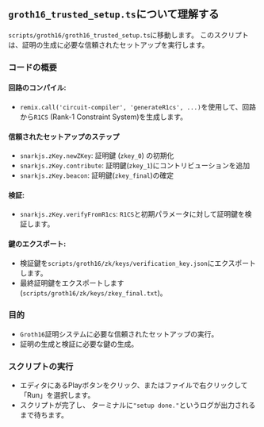 ## `groth16_trusted_setup.ts`について理解する

`scripts/groth16/groth16_trusted_setup.ts`に移動します。 このスクリプトは、証明の生成に必要な信頼されたセットアップを実行します。

### コードの概要

#### 回路のコンパイル:

- `remix.call('circuit-compiler', 'generateR1cs', ...)`を使用して、回路から`R1CS` (Rank-1 Constraint System)を生成します。

#### 信頼されたセットアップのステップ

- `snarkjs.zKey.newZKey`: 証明鍵 (`zkey_0`) の初期化
- `snarkjs.zKey.contribute`: 証明鍵(`zkey_1`)にコントリビューションを追加
- `snarkjs.zKey.beacon`: 証明鍵(`zkey_final`)の確定

#### 検証:

- `snarkjs.zKey.verifyFromR1cs`:  `R1CS`と初期パラメータに対して証明鍵を検証します。

#### 鍵のエクスポート:

- 検証鍵を`scripts/groth16/zk/keys/verification_key.json`にエクスポートします。
- 最終証明鍵をエクスポートします(`scripts/groth16/zk/keys/zkey_final.txt`)。

### 目的

- `Groth16`証明システムに必要な信頼されたセットアップの実行。
- 証明の生成と検証に必要な鍵の生成。

### スクリプトの実行

- エディタにあるPlayボタンをクリック、またはファイルで右クリックして「Run」を選択します。
- スクリプトが完了し、 ターミナルに`"setup done."`というログが出力されるまで待ちます。

